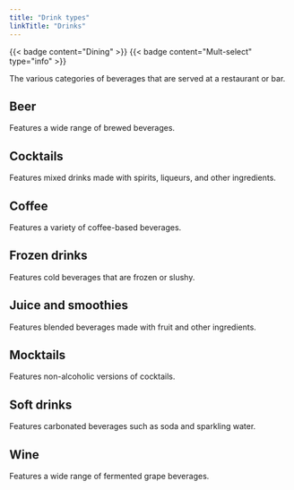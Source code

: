 ```yaml
---
title: "Drink types"
linkTitle: "Drinks"
---
```


{{< badge content="Dining" >}}
{{< badge content="Mult-select" type="info" >}}

The various categories of beverages that are served at a restaurant or bar.

## Beer
Features a wide range of brewed beverages.

## Cocktails
Features mixed drinks made with spirits, liqueurs, and other ingredients.

## Coffee
Features a variety of coffee-based beverages.

## Frozen drinks
Features cold beverages that are frozen or slushy.

## Juice and smoothies
Features blended beverages made with fruit and other ingredients.

## Mocktails
Features non-alcoholic versions of cocktails.

## Soft drinks
Features carbonated beverages such as soda and sparkling water.

## Wine
Features a wide range of fermented grape beverages.